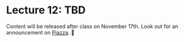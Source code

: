 # Lecture 12: TBD

Content will be released after class on November 17th. Look out for an announcement on [Piazza](https://piazza.com/class/j6r4ozi6uu75px). 📣